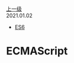 <div class="extend-header">
<div class="info">
<a class="back" href="./">上一级</a>
<div class="mini">
<span>2021.01.02</span>
</div>
</div>
<div class="content">

<div class="custom-block links">
<ul class="desc">
<li><a href="/programmingLanguage/javascript/es6">ES6</a></li>
</ul>
</div>
</div>
</div>
<div class="content-header">
<h1>ECMAScript</h1>
</div>

